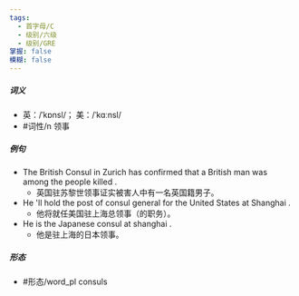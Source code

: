 ```yaml
---
tags:
  - 首字母/C
  - 级别/六级
  - 级别/GRE
掌握: false
模糊: false
---
```

##### 词义
- 英：/ˈkɒnsl/； 美：/ˈkɑːnsl/
- #词性/n  领事
##### 例句
- The British Consul in Zurich has confirmed that a British man was among the people killed .
	- 英国驻苏黎世领事证实被害人中有一名英国籍男子。
- He 'll hold the post of consul general for the United States at Shanghai .
	- 他将就任美国驻上海总领事（的职务）。
- He is the Japanese consul at shanghai .
	- 他是驻上海的日本领事。
##### 形态
- #形态/word_pl consuls
